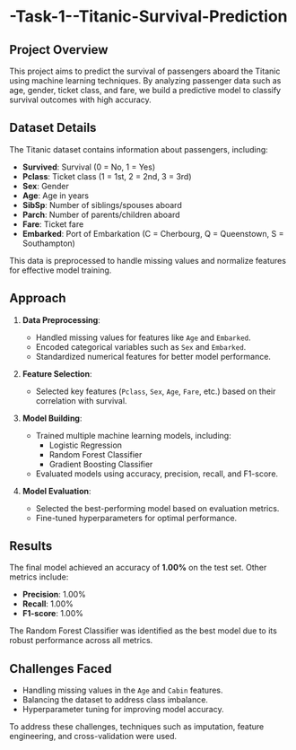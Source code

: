 # -Task-1--Titanic-Survival-Prediction

## Project Overview
This project aims to predict the survival of passengers aboard the Titanic using machine learning techniques. By analyzing passenger data such as age, gender, ticket class, and fare, we build a predictive model to classify survival outcomes with high accuracy.

## Dataset Details
The Titanic dataset contains information about passengers, including:

- **Survived**: Survival (0 = No, 1 = Yes)
- **Pclass**: Ticket class (1 = 1st, 2 = 2nd, 3 = 3rd)
- **Sex**: Gender
- **Age**: Age in years
- **SibSp**: Number of siblings/spouses aboard
- **Parch**: Number of parents/children aboard
- **Fare**: Ticket fare
- **Embarked**: Port of Embarkation (C = Cherbourg, Q = Queenstown, S = Southampton)

This data is preprocessed to handle missing values and normalize features for effective model training.


## Approach
1. **Data Preprocessing**:
   - Handled missing values for features like `Age` and `Embarked`.
   - Encoded categorical variables such as `Sex` and `Embarked`.
   - Standardized numerical features for better model performance.

2. **Feature Selection**:
   - Selected key features (`Pclass`, `Sex`, `Age`, `Fare`, etc.) based on their correlation with survival.

3. **Model Building**:
   - Trained multiple machine learning models, including:
     - Logistic Regression
     - Random Forest Classifier
     - Gradient Boosting Classifier
   - Evaluated models using accuracy, precision, recall, and F1-score.

4. **Model Evaluation**:
   - Selected the best-performing model based on evaluation metrics.
   - Fine-tuned hyperparameters for optimal performance.


## Results
The final model achieved an accuracy of ****1.00%**** on the test set. Other metrics include:

- **Precision**: 1.00%
- **Recall**: 1.00%
- **F1-score**: 1.00%

The Random Forest Classifier was identified as the best model due to its robust performance across all metrics.

## Challenges Faced
- Handling missing values in the `Age` and `Cabin` features.
- Balancing the dataset to address class imbalance.
- Hyperparameter tuning for improving model accuracy.

To address these challenges, techniques such as imputation, feature engineering, and cross-validation were used.
